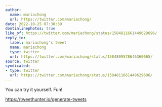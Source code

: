 ```yaml
---
author:
  name: mariachong
  url: https://twitter.com/mariachong/
date: 2022-10-25 07:38:39
dontinlinephotos: true
like_of: https://twitter.com/mariachong/status/1584811661449629696/
reply_to:
  label: mariachong's tweet
  name: mariachong
  type: twitter
  url: https://twitter.com/mariachong/status/1584809578646360065/
source: twitter
syndicated:
- type: twitter
  url: https://twitter.com/mariachong/status/1584811661449629696/
---
```


You can try it yourself. Fun!



https://tweethunter.io/generate-tweets